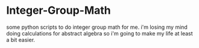 # Integer-Group-Math
some python scripts to do integer group math for me. i'm losing my mind doing calculations for abstract algebra so i'm going to make my life at least a bit easier.
